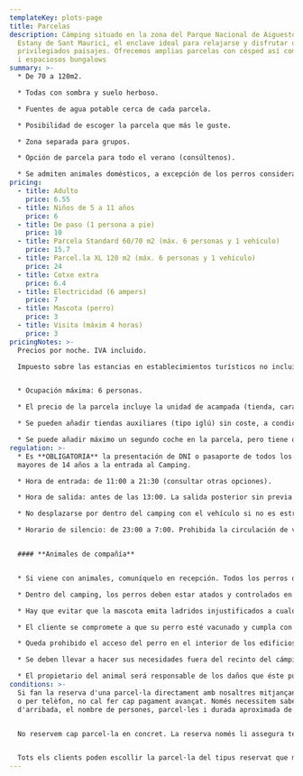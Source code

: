 ```yaml
---
templateKey: plots-page
title: Parcelas
description: Cámping situado en la zona del Parque Nacional de Aiguestortes i
  Estany de Sant Maurici, el enclave ideal para relajarse y disfrutar de
  privilegiados paisajes. Ofrecemos amplias parcelas con césped así como cómodos
  i espaciosos bungalows
summary: >-
  * De 70 a 120m2.

  * Todas con sombra y suelo herboso.

  * Fuentes de agua potable cerca de cada parcela.

  * Posibilidad de escoger la parcela que más le guste.

  * Zona separada para grupos.

  * Opción de parcela para todo el verano (consúltenos).

  * Se admiten animales domésticos, a excepción de los perros considerados como potencialmente peligrosos.
pricing:
  - title: Adulto
    price: 6.55
  - title: Niños de 5 a 11 años
    price: 6
  - title: De paso (1 persona a pie)
    price: 10
  - title: Parcela Standard 60/70 m2 (máx. 6 personas y 1 vehículo)
    price: 15.7
  - title: Parcel.la XL 120 m2 (máx. 6 personas y 1 vehículo)
    price: 24
  - title: Cotxe extra
    price: 6.4
  - title: Electricidad (6 ampers)
    price: 7
  - title: Mascota (perro)
    price: 3
  - title: Visita (máxim 4 horas)
    price: 3
pricingNotes: >-
  Precios por noche. IVA incluido.

  Impuesto sobre las estancias en establecimientos turísticos no incluido: 0,66 €. Tarifa por persona (+16 años) y día, con un máximo de 7 días.


  * Ocupación máxima: 6 personas. 

  * El precio de la parcela incluye la unidad de acampada (tienda, caravana, autocaravana ...) y un vehículo,      que se aparca en la parcela.

  * Se pueden añadir tiendas auxiliares (tipo iglú) sin coste, a condición de que estén dentro de los límites de la parcela.

  * Se puede añadir máximo un segundo coche en la parcela, pero tiene que registrarse y abonar según la  tarifa vigente, y deberá estacionarse dentro de los límites de la parcela. En caso de que se aparque en otra    deberá pagar la tarifa de la parcela extra que esté ocupando.
regulation: >-
  * Es **OBLIGATORIA** la presentación de DNI o pasaporte de todos los viajeros
  mayores de 14 años a la entrada al Camping.

  * Hora de entrada: de 11:00 a 21:30 (consultar otras opciones).

  * Hora de salida: antes de las 13:00. La salida posterior sin previa comunicación a recepción, conlleva el coste de una noche adicional.

  * No desplazarse por dentro del camping con el vehículo si no es estrictamente necesario.

  * Horario de silencio: de 23:00 a 7:00. Prohibida la circulación de vehículos: de 23:00 a 7:00.


  #### **Animales de compañía**


  * Si viene con animales, comuníquelo en recepción. Todos los perros deberán estar registrados en el momento del check-in y su estancia está sujeta al pago de la tarifa correspondiente.

  * Dentro del camping, los perros deben estar atados y controlados en todo momento y nunca podrán ocupar o pasar por una parcela que no corresponda a su dueño.

  * Hay que evitar que la mascota emita ladridos injustificados a cualquier hora y menos en las horas de descanso.

  * El cliente se compromete a que su perro esté vacunado y cumpla con las condiciones fitosanitarias establecidas por ley.

  * Queda prohibido el acceso del perro en el interior de los edificios, alojamientos, parque infantil y piscina.

  * Se deben llevar a hacer sus necesidades fuera del recinto del cámping. En todo caso, los propietarios deberán recoger los excrementos de sus animales y depositarlos dentro de una bolsa en el contenedor de los restos.

  * El propietario del animal será responsable de los daños que éste pueda ocasionar tanto al resto de los campistas y sus bienes como en las instalaciones del cámping.
conditions: >-
  Si fan la reserva d'una parcel·la directament amb nosaltres mitjançant el web
  o per telèfon, no cal fer cap pagament avançat. Només necessitem saber el dia
  d'arribada, el nombre de persones, parcel·les i durada aproximada de l'estada.


  No reservem cap parcel·la en concret. La reserva només li assegura tenir lloc en el cas que el càmping estigués complet.


  Tots els clients poden escollir la parcel·la del tipus reservat que més els hi agradi entre totes les disponibles, únicament en el moment de la seva arribada.
---
```

